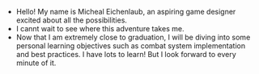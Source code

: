 - Hello! My name is Micheal Eichenlaub, an aspiring game designer excited about all the possibilities. 
- I cannt wait to see where this adventure takes me. 
- Now that I am extremely close to graduation, I will be diving into some personal learning objectives such as combat system implementation and best practices.
  I have lots to learn! But I look forward to every minute of it. 


<!---
Meeflak/Meeflak is a ✨ special ✨ repository because its `README.md` (this file) appears on your GitHub profile.
You can click the Preview link to take a look at your changes.
--->
